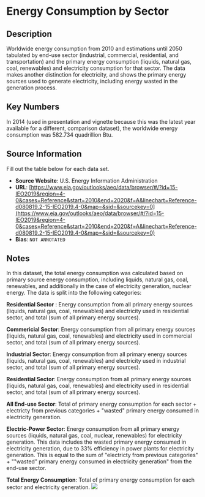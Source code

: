 ﻿# Energy Consumption by Sector

## Description 

Worldwide energy consumption from 2010 and estimations until 2050 tabulated by end-use sector (industrial, commercial, residential, and transportation) and the primary energy consumption (liquids, natural gas, coal, renewables) and electricity consumption for that sector. The data makes another distinction for electricity, and shows the primary energy sources used to generate electricity, including energy wasted in the generation process.

## Key Numbers
In 2014 (used in presentation and vignette because this was the latest year available for a different, comparison dataset), the worldwide energy consumption was 582.734 quadrillion Btu.

## Source Information
Fill out the table below for each data set. 

* **Source Website**: U.S. Energy Information Administration
* **URL**: [https://www.eia.gov/outlooks/aeo/data/browser/#/?id=15-IEO2019&region=4-0&cases=Reference&start=2010&end=2020&f=A&linechart=Reference-d080819.2-15-IEO2019.4-0&map=&sid=&sourcekey=0](https://www.eia.gov/outlooks/aeo/data/browser/#/?id=15-IEO2019&region=4-0&cases=Reference&start=2010&end=2020&f=A&linechart=Reference-d080819.2-15-IEO2019.4-0&map=&sid=&sourcekey=0)
* **Bias**:  `NOT ANNOTATED`

## Notes 
In this dataset, the total energy consumption was calculated based on primary source energy consumption, including liquids, natural gas, coal, renewables, and additionally in the case of electricity generation, nuclear energy. The data is split into the following categories:

**Residential Sector** : Energy consumption from all primary energy sources (liquids, natural gas, coal, renewables) and electricity used in residential sector, and total (sum of all primary energy sources).

**Commericial Sector**: Energy consumption from all primary energy sources (liquids, natural gas, coal, renewables) and electricity used in commercial sector, and total (sum of all primary energy sources).

**Industrial Sector**: Energy consumption from all primary energy sources (liquids, natural gas, coal, renewables) and electricity used in industrial sector, and total (sum of all primary energy sources).

**Residential Sector**: Energy consumption from all primary energy sources (liquids, natural gas, coal, renewables) and electricity used in residential sector, and total (sum of all primary energy sources).

**All End-use Sector**: Total of primary energy consumption for each sector + electricty from previous categories + "wasted" primary energy consumed in electricity generation.

**Electric-Power Sector**: Energy consumption from all primary energy sources (liquids, natural gas, coal, nuclear, renewables) for electricity generation. This data includes the wasted primary energy consumed in electricity generation, due to 33% efficiency in power plants for electricity generation. This is equal to the sum of "electricty from previous categories" + ""wasted" primary energy consumed in electricity generation" from the end-use sector.

**Total Energy Consumption**: Total of primary energy consumption for each sector and electricity generation.
![](media/figure_file_name.png) 
